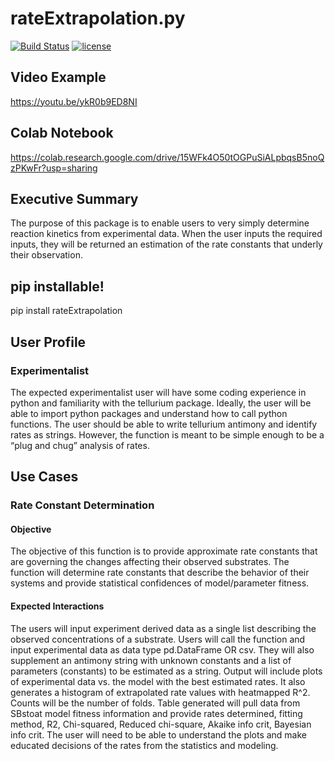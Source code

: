 # rateExtrapolation.py
[![Build Status](https://app.travis-ci.com/sarahwaity/rateExtrapolation.svg?branch=main)](https://app.travis-ci.com/sarahwaity/rateExtrapolation)
[![license](https://img.shields.io/github/license/sarahwaity/rateExtrapolation.svg?style=flat-square)](https://github.com/sarahwaity/rateExtrapolation.svg/main/LICENSE)

## Video Example
https://youtu.be/ykR0b9ED8NI

## Colab Notebook
https://colab.research.google.com/drive/15WFk4O50tOGPuSiALpbqsB5noQzPKwFr?usp=sharing

## Executive Summary
The purpose of this package is to enable users to very simply determine reaction kinetics from experimental data. When the user inputs the required inputs, they will be returned an estimation of the rate constants that underly their observation. 

## pip installable!
pip install rateExtrapolation

## User Profile
### Experimentalist
The expected experimentalist user will have some coding experience in python and familiarity with the tellurium package. Ideally, the user will be able to import python packages and understand how to call python functions. The user should be able to write tellurium antimony and identify rates as strings. However, the function is meant to be simple enough to be a “plug and chug” analysis of rates. 


## Use Cases
### Rate Constant Determination
#### Objective
The objective of this function is to provide approximate rate constants that are governing the changes affecting their observed substrates. The function will determine rate constants that describe the behavior of their systems and provide statistical confidences of model/parameter fitness.  
#### Expected Interactions
The users will input experiment derived data as a single list describing the observed concentrations of a substrate. Users will call the function and input experimental data as data type pd.DataFrame OR csv. They will also supplement an antimony string with unknown constants and a list of parameters (constants) to be estimated as a string. Output will include plots of experimental data vs. the model with the best estimated rates. It also generates a histogram of extrapolated rate values with heatmapped R^2. Counts will be the number of folds.  Table generated will pull data from SBstoat model fitness information and provide rates determined, fitting method, R2,  Chi-squared, Reduced chi-square, Akaike info crit, Bayesian info crit. The user will need to be able to understand the plots and make educated decisions of the rates from the statistics and modeling. 
